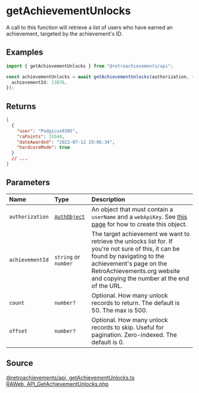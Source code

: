 # getAchievementUnlocks

A call to this function will retrieve a list of users who have earned an achievement, targeted by the achievement's ID.

## Examples

```ts
import { getAchievementUnlocks } from "@retroachievements/api";

const achievementUnlocks = await getAchievementUnlocks(authorization, {
  achievementId: 13876,
});
```

## Returns

```json
[
  {
    "user": "Podgicus0305",
    "raPoints": 15544,
    "dateAwarded": "2022-07-12 19:06:34",
    "hardcoreMode": true
  }
  // ...
]
```

## Parameters

| Name            | Type                                        | Description                                                                                                                                                                                                                             |
| :-------------- | :------------------------------------------ | :-------------------------------------------------------------------------------------------------------------------------------------------------------------------------------------------------------------------------------------- |
| `authorization` | [`AuthObject`](/v1/data-models/auth-object) | An object that must contain a `userName` and a `webApiKey`. See [this page](/getting-started) for how to create this object.                                                                                                            |
| `achievementId` | `string` or `number`                        | The target achievement we want to retrieve the unlocks list for. If you're not sure of this, it can be found by navigating to the achievement's page on the RetroAchievements.org website and copying the number at the end of the URL. |
| `count`         | `number?`                                   | Optional. How many unlock records to return. The default is 50. The max is 500.                                                                                                                                                         |
| `offset`        | `number?`                                   | Optional. How many unlock records to skip. Useful for pagination. Zero-indexed. The default is 0.                                                                                                                                       |

## Source

[@retroachievements/api, getAchievementUnlocks.ts](https://github.dev/RetroAchievements/api-js/blob/main/src/achievement/getAchievementUnlocks.ts)  
[RAWeb, API_GetAchievementUnlocks.php](https://github.dev/RetroAchievements/RAWeb/blob/master/public/API/API_GetAchievementUnlocks.php)
